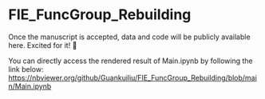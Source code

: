 # FIE_FuncGroup_Rebuilding

Once the manuscript is accepted, data and code will be publicly available here. Excited for it! 🎉

You can directly access the rendered result of Main.ipynb by following the link below:
https://nbviewer.org/github/Guankuiliu/FIE_FuncGroup_Rebuilding/blob/main/Main.ipynb
